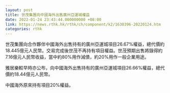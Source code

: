 ```yaml
---
layout: post
title: 世茂集團向中國海外出售廣州亞運城權益
date: 2022-01-24 23:43:44.000000000 +08:00
link: https://news.rthk.hk/rthk/ch/component/k2/1630396-20220124.htm
categories: rthk
---
```


世茂集團向合作夥伴中國海外出售持有的廣州亞運城項目26.67%權益，總代價約18.445億元人民幣。交易完成後世茂不再持有項目權益。世茂預期出售將錄得約7.16億元人民幣收益，當中約80%用作減債，約20%用作一般企業用途。

雅居樂較早時亦公布，向中國海外出售持有的廣州亞運城項目26.66%權益，總代價約18.44億元人民幣。

中國海外原來持有項目20%權益。
